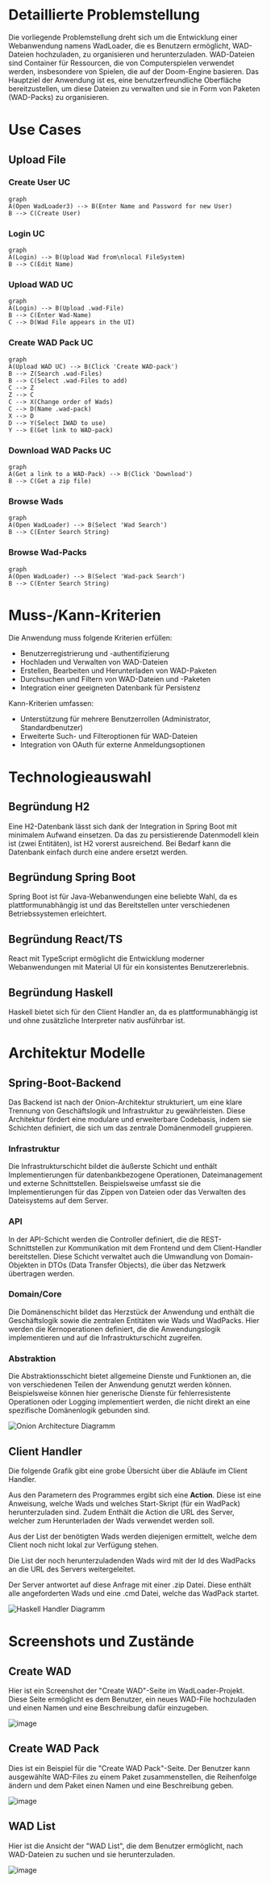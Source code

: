 # Detaillierte Problemstellung

Die vorliegende Problemstellung dreht sich um die Entwicklung einer Webanwendung namens WadLoader, die es Benutzern ermöglicht, WAD-Dateien hochzuladen, zu organisieren und herunterzuladen. WAD-Dateien sind Container für Ressourcen, die von Computerspielen verwendet werden, insbesondere von Spielen, die auf der Doom-Engine basieren. Das Hauptziel der Anwendung ist es, eine benutzerfreundliche Oberfläche bereitzustellen, um diese Dateien zu verwalten und sie in Form von Paketen (WAD-Packs) zu organisieren.

# Use Cases

## Upload File

### Create User UC

```mermaid
graph
A(Open WadLoader3) --> B(Enter Name and Password for new User)
B --> C(Create User)
```

### Login UC

```mermaid
graph
A(Login) --> B(Upload Wad from\nlocal FileSystem)
B --> C(Edit Name)
```

### Upload WAD UC

```mermaid
graph
A(Login) --> B(Upload .wad-File)
B --> C(Enter Wad-Name)
C --> D(Wad File appears in the UI)
```

### Create WAD Pack UC 

```mermaid
graph
A(Upload WAD UC) --> B(Click 'Create WAD-pack')
B --> Z(Search .wad-Files)
B --> C(Select .wad-Files to add)
C --> Z
Z --> C
C --> X(Change order of Wads) 
C --> D(Name .wad-pack) 
X --> D
D --> Y(Select IWAD to use)
Y --> E(Get link to WAD-pack)
```

### Download WAD Packs UC 

```mermaid
graph
A(Get a link to a WAD-Pack) --> B(Click 'Download')
B --> C(Get a zip file)
```

### Browse Wads

```mermaid
graph
A(Open WadLoader) --> B(Select 'Wad Search')
B --> C(Enter Search String)
```

### Browse Wad-Packs

```mermaid
graph
A(Open WadLoader) --> B(Select 'Wad-pack Search')
B --> C(Enter Search String)
```

# Muss-/Kann-Kriterien

Die Anwendung muss folgende Kriterien erfüllen:

- Benutzerregistrierung und -authentifizierung
- Hochladen und Verwalten von WAD-Dateien
- Erstellen, Bearbeiten und Herunterladen von WAD-Paketen
- Durchsuchen und Filtern von WAD-Dateien und -Paketen
- Integration einer geeigneten Datenbank für Persistenz

Kann-Kriterien umfassen:

- Unterstützung für mehrere Benutzerrollen (Administrator, Standardbenutzer)
- Erweiterte Such- und Filteroptionen für WAD-Dateien
- Integration von OAuth für externe Anmeldungsoptionen

# Technologieauswahl

## Begründung H2

Eine H2-Datenbank lässt sich dank der Integration in Spring Boot mit minimalem Aufwand einsetzen. Da das zu persistierende Datenmodell klein ist (zwei Entitäten), ist H2 vorerst ausreichend. Bei Bedarf kann die Datenbank einfach durch eine andere ersetzt werden.

## Begründung Spring Boot

Spring Boot ist für Java-Webanwendungen eine beliebte Wahl, da es plattformunabhängig ist und das Bereitstellen unter verschiedenen Betriebssystemen erleichtert.

## Begründung React/TS

React mit TypeScript ermöglicht die Entwicklung moderner Webanwendungen mit Material UI für ein konsistentes Benutzererlebnis.

## Begründung Haskell

Haskell bietet sich für den Client Handler an, da es plattformunabhängig ist und ohne zusätzliche Interpreter nativ ausführbar ist.

# Architektur Modelle

## Spring-Boot-Backend

Das Backend ist nach der Onion-Architektur strukturiert, um eine klare Trennung von Geschäftslogik und Infrastruktur zu gewährleisten. Diese Architektur fördert eine modulare und erweiterbare Codebasis, indem sie Schichten definiert, die sich um das zentrale Domänenmodell gruppieren.

### Infrastruktur

Die Infrastrukturschicht bildet die äußerste Schicht und enthält Implementierungen für datenbankbezogene Operationen, Dateimanagement und externe Schnittstellen. Beispielsweise umfasst sie die Implementierungen für das Zippen von Dateien oder das Verwalten des Dateisystems auf dem Server.

### API

In der API-Schicht werden die Controller definiert, die die REST-Schnittstellen zur Kommunikation mit dem Frontend und dem Client-Handler bereitstellen. Diese Schicht verwaltet auch die Umwandlung von Domain-Objekten in DTOs (Data Transfer Objects), die über das Netzwerk übertragen werden.

### Domain/Core

Die Domänenschicht bildet das Herzstück der Anwendung und enthält die Geschäftslogik sowie die zentralen Entitäten wie Wads und WadPacks. Hier werden die Kernoperationen definiert, die die Anwendungslogik implementieren und auf die Infrastrukturschicht zugreifen.

### Abstraktion

Die Abstraktionsschicht bietet allgemeine Dienste und Funktionen an, die von verschiedenen Teilen der Anwendung genutzt werden können. Beispielsweise können hier generische Dienste für fehlerresistente Operationen oder Logging implementiert werden, die nicht direkt an eine spezifische Domänenlogik gebunden sind.

![Onion Architecture Diagramm](https://imgopt.infoq.com/fit-in/3000x4000/filters:quality(85)/filters:no_upscale()/news/2014/10/ddd-onion-architecture/en/resources/onion-architecture.png)

## Client Handler

Die folgende Grafik gibt eine grobe Übersicht über die Abläufe im Client Handler.

Aus den Parametern des Programmes ergibt sich eine **Action**. Diese ist eine Anweisung, welche Wads und welches Start-Skript (für ein WadPack) herunterzuladen sind. Zudem Enthält die Action die URL des Server, welcher zum Herunterladen der Wads verwendet werden soll.

Aus der List der benötigten Wads werden diejenigen ermittelt, welche dem Client noch nicht lokal zur Verfügung stehen.

Die List der noch herunterzuladenden Wads wird mit der Id des WadPacks an die URL des Servers weitergeleitet.

Der Server antwortet auf diese Anfrage mit einer .zip Datei. Diese enthält alle angeforderten Wads und eine .cmd Datei, welche das WadPack startet.

![Haskell Handler Diagramm](https://hackmd.io/_uploads/B11CZioER.png)

# Screenshots und Zustände

## Create WAD

Hier ist ein Screenshot der "Create WAD"-Seite im WadLoader-Projekt. Diese Seite ermöglicht es dem Benutzer, ein neues WAD-File hochzuladen und einen Namen und eine Beschreibung dafür einzugeben.

![image](https://hackmd.io/_uploads/BJCP_ad8R.png)

## Create WAD Pack

Dies ist ein Beispiel für die "Create WAD Pack"-Seite. Der Benutzer kann ausgewählte WAD-Files zu einem Paket zusammenstellen, die Reihenfolge ändern und dem Paket einen Namen und eine Beschreibung geben.

![image](https://hackmd.io/_uploads/ByzruadU0.png)

## WAD List

Hier ist die Ansicht der "WAD List", die dem Benutzer ermöglicht, nach WAD-Dateien zu suchen und sie herunterzuladen.

![image](https://hackmd.io/_uploads/SkAfupuI0.png)
```
